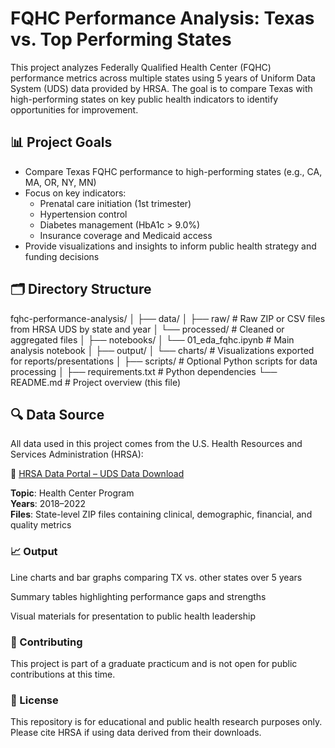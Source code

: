 # FQHC Performance Analysis: Texas vs. Top Performing States

This project analyzes Federally Qualified Health Center (FQHC) performance metrics across multiple states using 5 years of Uniform Data System (UDS) data provided by HRSA. The goal is to compare Texas with high-performing states on key public health indicators to identify opportunities for improvement.

## 📊 Project Goals

- Compare Texas FQHC performance to high-performing states (e.g., CA, MA, OR, NY, MN)
- Focus on key indicators:
  - Prenatal care initiation (1st trimester)
  - Hypertension control
  - Diabetes management (HbA1c > 9.0%)
  - Insurance coverage and Medicaid access
- Provide visualizations and insights to inform public health strategy and funding decisions

## 🗂 Directory Structure

fqhc-performance-analysis/
│
├── data/
│ ├── raw/ # Raw ZIP or CSV files from HRSA UDS by state and year
│ └── processed/ # Cleaned or aggregated files
│
├── notebooks/
│ └── 01_eda_fqhc.ipynb # Main analysis notebook
│
├── output/
│ └── charts/ # Visualizations exported for reports/presentations
│
├── scripts/ # Optional Python scripts for data processing
│
├── requirements.txt # Python dependencies
└── README.md # Project overview (this file)
## 🔍 Data Source

All data used in this project comes from the U.S. Health Resources and Services Administration (HRSA):

🔗 [HRSA Data Portal – UDS Data Download](https://data.hrsa.gov/data/download)

**Topic**: Health Center Program  
**Years**: 2018–2022  
**Files**: State-level ZIP files containing clinical, demographic, financial, and quality metrics


### 📈 Output
Line charts and bar graphs comparing TX vs. other states over 5 years

Summary tables highlighting performance gaps and strengths

Visual materials for presentation to public health leadership

### 🤝 Contributing
This project is part of a graduate practicum and is not open for public contributions at this time.

### 📄 License
This repository is for educational and public health research purposes only. Please cite HRSA if using data derived from their downloads.
